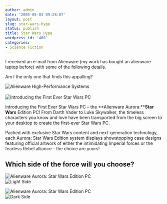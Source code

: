 ```yaml
---
author: admin
date: '2005-05-03 09:28:07'
layout: post
slug: star-wars-hype
status: publish
title: Star Wars Hype
wordpress_id: '460'
categories:
- Science Fiction
---
```


I received an e-mail from Alienware (my work has bought an alienware
laptop before) with some of the following details.

Am I the only one that finds this appalling?

![Alienware High-Performance
Systems](http://image.alienware.com/images/newsletter_images/us_0904/template/aw_logo.gif)\
\
![Introducing the First Ever Star Wars
PC](http://image.alienware.com/Images/newsletter_images/us_0405_starwars/starwars_eye.jpg)

Introducing the First Ever Star Wars PC – the **Alienware
Aurora:****Star Wars** Edition PC! From Darth Vader to Luke Skywalker,
the timeless characters you know and love have been transported from the
big screen to your desktop to create the first-ever Star Wars PC.

Packed with exclusive Star Wars content and next-generation technology,
each Aurora: Star Wars Edition system displays showstopping case designs
featuring official artwork of either the intimidating Imperial forces or
the fearless Rebel alliance – the choice are yours!

## Which side of the force will you choose?

![Alienware Aurora: Star Wars Edition
PC](http://image.alienware.com/Images/newsletter_images/us_0405_starwars/light_system.jpg)\
![Light
Side](http://image.alienware.com/Images/newsletter_images/us_0405_starwars/but_lightside.jpg)

![Alienware Aurora: Star Wars Edition
PC](http://image.alienware.com/Images/newsletter_images/us_0405_starwars/dark_system.jpg)\
![Dark
Side](http://image.alienware.com/Images/newsletter_images/us_0405_starwars/but_darkside.jpg)
